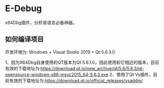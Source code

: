# E-Debug
x64Dbg插件，分析易语言必备神器。

## 如何编译项目
开发环境为: Windows + Visual Studio 2019 + Qt 5.6.3.0

1、因为X64Dbg自身使用的QT版本为Qt 5.6.1.0，因此使用和它相近的版本，目前有效的下载地址为:https://download.qt.io/new_archive/qt/5.6/5.6.3/qt-opensource-windows-x86-msvc2015_64-5.6.3.exe
2、使用了Qt Vs插件，目前有效的下载地址为:https://download.qt.io/official_releases/vsaddin/
